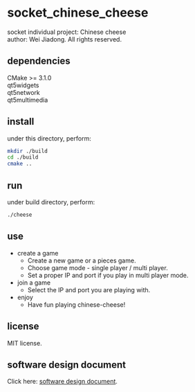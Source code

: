 # socket_chinese_cheese

socket individual project: Chinese cheese  
author: Wei Jiadong. All rights reserved.

## dependencies

CMake >= 3.1.0  
qt5widgets  
qt5network  
qt5multimedia  

## install

under this directory, perform:  
```bash
mkdir ./build
cd ./build
cmake ..
```

## run

under build directory, perform:
```bash
./cheese
```

## use

* create a game
    * Create a new game or a pieces game.
    * Choose game mode - single player / multi player.
    * Set a proper IP and port if you play in multi player mode.
* join a game
    * Select the IP and port you are playing with.
* enjoy
    * Have fun playing chinese-cheese!

## license

MIT license.

## software design document

Click here: [software design document](./docs/software_design_document.md).